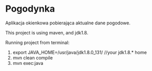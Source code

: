 # Pogodynka
Aplikacja okienkowa pobierająca aktualne dane pogodowe.

This project is using maven, and jdk1.8.

Running project from terminal:
1. export JAVA_HOME=/usr/java/jdk1.8.0_131/  //your jdk1.8.* home
2. mvn clean compile
3. mvn exec:java
